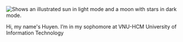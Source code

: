 <picture>
  <source media="(prefers-color-scheme: dark)" srcset="https://media2.giphy.com/media/v1.Y2lkPTc5MGI3NjExMWZhNmt5Z25qeHJxNnFnamMxaWR3YXowbW1sMTluYzF1NTI2bjRkOCZlcD12MV9pbnRlcm5hbF9naWZfYnlfaWQmY3Q9cw/JRT3AkNNOL5MZ8K4hD/200.webp">
  <source media="(prefers-color-scheme: light)" srcset="https://media2.giphy.com/media/v1.Y2lkPTc5MGI3NjExMWZhNmt5Z25qeHJxNnFnamMxaWR3YXowbW1sMTluYzF1NTI2bjRkOCZlcD12MV9pbnRlcm5hbF9naWZfYnlfaWQmY3Q9cw/JRT3AkNNOL5MZ8K4hD/200.webp">
  <img alt="Shows an illustrated sun in light mode and a moon with stars in dark mode." src="https://media2.giphy.com/media/v1.Y2lkPTc5MGI3NjExMWZhNmt5Z25qeHJxNnFnamMxaWR3YXowbW1sMTluYzF1NTI2bjRkOCZlcD12MV9pbnRlcm5hbF9naWZfYnlfaWQmY3Q9cw/JRT3AkNNOL5MZ8K4hD/200.webp"> 
</picture>

Hi, my name's Huyen. I’m in my sophomore at VNU-HCM University of Information Technology

